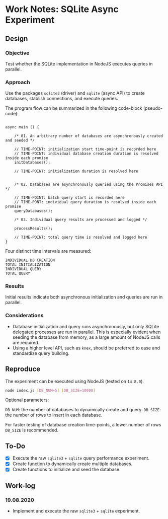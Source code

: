 # Work Notes: SQLite Async Experiment

## Design

### Objective

Test whether the SQLite implementation in NodeJS executes queries in parallel.

### Approach

Use the packages `sqlite3` (driver) and `sqlite` (async API) to create databases, stablish connections, and execute queries.

The program flow can be summarized in the following code-block (pseudo-code):

```javascript=

async main () {

    /* 01. An arbitrary number of databases are asynchronously created and seeded */

    // TIME-POINT: initialization start time-point is recorded here
    // TIME-POINT: individual database creation duration is resolved inside each promise
    initDatabases();

    // TIME-POINT: initialization duration is resolved here


    /* 02. Databases are asynchronously queried using the Promises API */

    // TIME-POINT: batch query start is recorded here
    // TIME-PONT: individual query duration is resolved inside each promise
    queryDatabases();

    /* 03. Individual query results are processed and logged */

    processResults();

    // TIME-POINT: total query time is resolved and logged here
}
```

Four distinct time intervals are measured:

```
INDIVIDUAL DB CREATION
TOTAL INITIALIZATION
INDIVIDUAL QUERY
TOTAL QUERY
```

### Results

Initial results indicate both asynchronous initialization and queries are run in parallel.

### Considerations

- Database initialization and query runs asynchronously, but only SQLite delegated processes are run in parallel. This is especially evident when seeding the database from memory, as a large amount of NodeJS calls are required.
- Using a higher level API, such as `knex`, should be preferred to ease and standardize query building.

## Reproduce

The experiment can be executed using NodeJS (tested on `14.8.0`).

```bash
node index.js [DB_NUM=5] [DB_SIZE=10000]
```

Optional parameters:

`DB_NUM`: the number of databases to dynamically create and query.
`DB_SIZE`: the number of rows to insert in each database.

For faster testing of database creation time-points, a lower number of rows `DB_SIZE` is recommended.

## To-Do

- [x] Execute the raw `sqlite3` + `sqlite` query performance experiment.
- [x] Create function to dynamically create multiple databases.
- [x] Create functions to initialize and seed the database.

## Work-log

### 19.08.2020

- Implement and execute the raw `sqlite3` + `sqlite` experiment.
